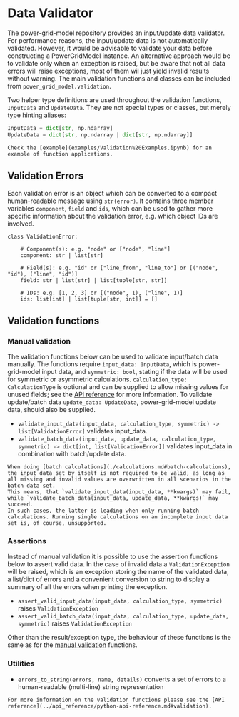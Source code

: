<!--
SPDX-FileCopyrightText: Contributors to the Power Grid Model project <powergridmodel@lfenergy.org>

SPDX-License-Identifier: MPL-2.0
-->

# Data Validator

The power-grid-model repository provides an input/update data validator.  For performance reasons, the input/update data is not automatically validated.
However, it would be advisable to validate your data before constructing a PowerGridModel instance.
An alternative approach would be to validate only when an exception is raised, but be aware that not all data errors will raise exceptions, most of them wil just yield invalid results without warning.
The main validation functions and classes can be included from `power_grid_model.validation`.

Two helper type definitions are used throughout the validation functions, `InputData` and `UpdateData`. They are not
special types or classes, but merely type hinting aliases:

```python
InputData = dict[str, np.ndarray]
UpdateData = dict[str, np.ndarray | dict[str, np.ndarray]]
```

```{seealso}
Check the [example](examples/Validation%20Examples.ipynb) for an example of function applications.
```

## Validation Errors

Each validation error is an object which can be converted to a compact human-readable message using `str(error)`.
It contains three member variables `component`, `field` and `ids`, which can be used to gather more specific information about the validation error,
e.g. which object IDs are involved.

```
class ValidationError:
    
    # Component(s): e.g. "node" or ["node", "line"]
    component: str | list[str]
    
    # Field(s): e.g. "id" or ["line_from", "line_to"] or [("node", "id"), ("line", "id")]
    field: str | list[str] | list[tuple[str, str]]

    # IDs: e.g. [1, 2, 3] or [("node", 1), ("line", 1)]
    ids: list[int] | list[tuple[str, int]] = []    
```

## Validation functions

### Manual validation

The validation functions below can be used to validate input/batch data manually. The functions require `input_data: InputData`, which is power-grid-model input data,
and `symmetric: bool`, stating if the data will be used for symmetric or asymmetric calculations. `calculation_type: CalculationType` is optional and can be supplied to
allow missing values for unused fields; see the [API reference](../api_reference/python-api-reference.md#enum) for more information. To validate update/batch data `update_data: UpdateData`,
power-grid-model update data, should also be supplied.

- `validate_input_data(input_data, calculation_type, symmetric) -> list[ValidationError]` validates input_data.
- `validate_batch_data(input_data, update_data, calculation_type, symmetric) -> dict[int, list[ValidationError]]` validates input_data in combination with batch/update data.

```{note}
When doing [batch calculations](./calculations.md#batch-calculations), the input data set by itself is not required to be valid, as long as all missing and invalid values are overwritten in all scenarios in the batch data set.
This means, that `validate_input_data(input_data, **kwargs)` may fail, while `validate_batch_data(input_data, update_data, **kwargs)` may succeed.
In such cases, the latter is leading when only running batch calculations. Running single calculations on an incomplete input data set is, of course, unsupported.
```

### Assertions

Instead of manual validation it is possible to use the assertion functions below to assert valid data. In the case of invalid data a `ValidationException` will be raised,
which is an exception storing the name of the validated data, a list/dict of errors and a convenient conversion to string
to display a summary of all the errors when printing the exception.

- `assert_valid_input_data(input_data, calculation_type, symmetric)` raises `ValidationException`
- `assert_valid_batch_data(input_data, calculation_type, update_data, symmetric)` raises `ValidationException`

Other than the result/exception type, the behaviour of these functions is the same as for the [manual validation](#manual-validation) functions.

### Utilities

- `errors_to_string(errors, name, details)` converts a set of errors to a human-readable (multi-line) string representation

```{seealso}
For more information on the validation functions please see the [API reference](../api_reference/python-api-reference.md#validation).
```

